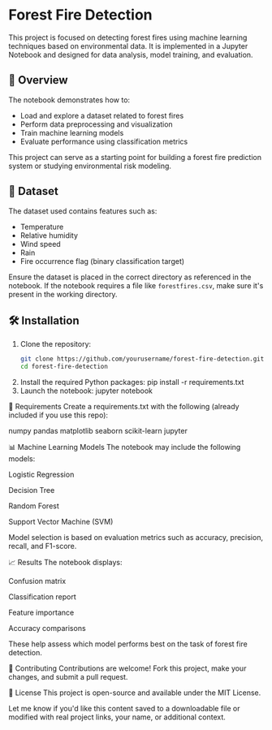 # Forest Fire Detection

This project is focused on detecting forest fires using machine learning techniques based on environmental data. It is implemented in a Jupyter Notebook and designed for data analysis, model training, and evaluation.

## 📌 Overview

The notebook demonstrates how to:

- Load and explore a dataset related to forest fires
- Perform data preprocessing and visualization
- Train machine learning models
- Evaluate performance using classification metrics

This project can serve as a starting point for building a forest fire prediction system or studying environmental risk modeling.

## 📂 Dataset

The dataset used contains features such as:

- Temperature
- Relative humidity
- Wind speed
- Rain
- Fire occurrence flag (binary classification target)

Ensure the dataset is placed in the correct directory as referenced in the notebook. If the notebook requires a file like `forestfires.csv`, make sure it's present in the working directory.

## 🛠 Installation

1. Clone the repository:
   ```bash
   git clone https://github.com/yourusername/forest-fire-detection.git
   cd forest-fire-detection
2. Install the required Python packages:
   pip install -r requirements.txt
3. Launch the notebook:
   jupyter notebook

🧪 Requirements
Create a requirements.txt with the following (already included if you use this repo):

numpy
pandas
matplotlib
seaborn
scikit-learn
jupyter

📊 Machine Learning Models
The notebook may include the following models:

Logistic Regression

Decision Tree

Random Forest

Support Vector Machine (SVM)

Model selection is based on evaluation metrics such as accuracy, precision, recall, and F1-score.

📈 Results
The notebook displays:

Confusion matrix

Classification report

Feature importance

Accuracy comparisons

These help assess which model performs best on the task of forest fire detection.

🤝 Contributing
Contributions are welcome! Fork this project, make your changes, and submit a pull request.

📄 License
This project is open-source and available under the MIT License.


Let me know if you'd like this content saved to a downloadable file or modified with real project links, your name, or additional context.








